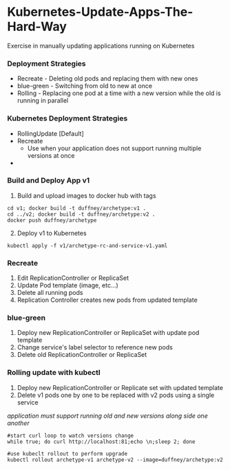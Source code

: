 # Kubernetes-Update-Apps-The-Hard-Way
Exercise in manually updating applications running on Kubernetes

### Deployment Strategies

* Recreate - Deleting old pods and replacing them with new ones
* blue-green - Switching from old to new at once
* Rolling - Replacing one pod at a time with a new version while the old is running in parallel

### Kubernetes Deployment Strategies

* RollingUpdate [Default]
* Recreate
  * Use when your application does not support running multiple versions at once
*  


### Build and Deploy App v1

1. Build and upload images to docker hub with tags

```
cd v1; docker build -t duffney/archetype:v1 .
cd ../v2; docker build -t duffney/archetype:v2 .
docker push duffney/archetype
```

2. Deploy v1 to Kubernetes

```
kubectl apply -f v1/archetype-rc-and-service-v1.yaml
```

### Recreate

1. Edit ReplicationController or ReplicaSet
2. Update Pod template (image, etc...)
3. Delete all running pods
4. Replication Controller creates new pods from updated template

### blue-green

1. Deploy new ReplicationController or ReplicaSet with update pod template
2. Change service's label selector to reference new pods
3. Delete old ReplicationController or ReplicaSet


### Rolling update with kubectl

1. Deploy new ReplicationController or Replicate set with updated template
2. Delete v1 pods one by one to be replaced with v2 pods using a single service

_application must support running old and new versions along side one another_


```
#start curl loop to watch versions change
while true; do curl http://localhost:81;echo \n;sleep 2; done

#use kubeclt rollout to perform upgrade
kubectl rollout archetype-v1 archetype-v2 --image=duffney/archetype:v2
```
